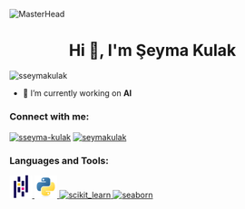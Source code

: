![MasterHead](https://i.pinimg.com/736x/b3/d8/49/b3d849f07f32ca43fbb227b96a97464e.jpg)
<h1 align="center">Hi 👋, I'm Şeyma Kulak</h1>
<p align="left"> <img src="https://komarev.com/ghpvc/?username=sseymakulak&label=Profile%20views&color=0e75b6&style=flat" alt="sseymakulak" /> </p>

- 🔭 I’m currently working on **AI**

<h3 align="left">Connect with me:</h3>
<p align="left">
<a href="https://linkedin.com/in/sseyma-kulak" target="blank"><img align="center" src="https://raw.githubusercontent.com/rahuldkjain/github-profile-readme-generator/master/src/images/icons/Social/linked-in-alt.svg" alt="sseyma-kulak" height="30" width="40" /></a>
<a href="https://kaggle.com/seymakulak" target="blank"><img align="center" src="https://raw.githubusercontent.com/rahuldkjain/github-profile-readme-generator/master/src/images/icons/Social/kaggle.svg" alt="seymakulak" height="30" width="40" /></a>
</p>

<h3 align="left">Languages and Tools:</h3>
<p align="left"> <a href="https://pandas.pydata.org/" target="_blank" rel="noreferrer"> <img src="https://raw.githubusercontent.com/devicons/devicon/2ae2a900d2f041da66e950e4d48052658d850630/icons/pandas/pandas-original.svg" alt="pandas" width="40" height="40"/> </a> <a href="https://www.python.org" target="_blank" rel="noreferrer"> <img src="https://raw.githubusercontent.com/devicons/devicon/master/icons/python/python-original.svg" alt="python" width="40" height="40"/> </a> <a href="https://scikit-learn.org/" target="_blank" rel="noreferrer"> <img src="https://upload.wikimedia.org/wikipedia/commons/0/05/Scikit_learn_logo_small.svg" alt="scikit_learn" width="40" height="40"/> </a> <a href="https://seaborn.pydata.org/" target="_blank" rel="noreferrer"> <img src="https://seaborn.pydata.org/_images/logo-mark-lightbg.svg" alt="seaborn" width="40" height="40"/> </a> </p>
